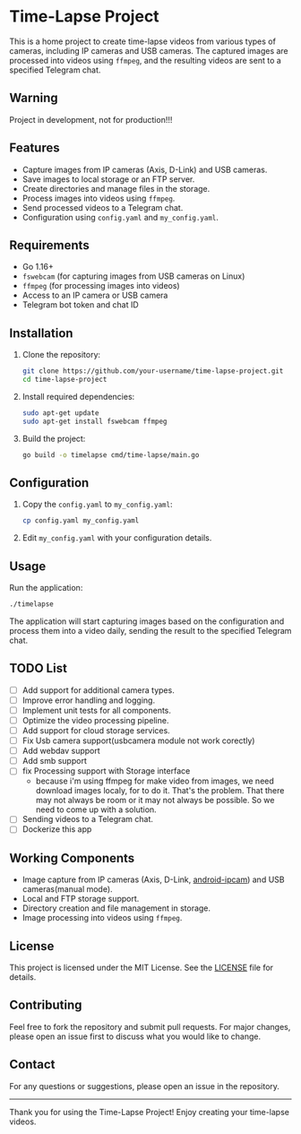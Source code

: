 # Time-Lapse Project

This is a home project to create time-lapse videos from various types of cameras, including IP cameras and USB cameras. The captured images are processed into videos using `ffmpeg`, and the resulting videos are sent to a specified Telegram chat.

## Warning

Project in development, not for production!!!

## Features

- Capture images from IP cameras (Axis, D-Link) and USB cameras.
- Save images to local storage or an FTP server.
- Create directories and manage files in the storage.
- Process images into videos using `ffmpeg`.
- Send processed videos to a Telegram chat.
- Configuration using `config.yaml` and `my_config.yaml`.

## Requirements

- Go 1.16+
- `fswebcam` (for capturing images from USB cameras on Linux)
- `ffmpeg` (for processing images into videos)
- Access to an IP camera or USB camera
- Telegram bot token and chat ID

## Installation

1. Clone the repository:

    ```sh
    git clone https://github.com/your-username/time-lapse-project.git
    cd time-lapse-project
    ```

2. Install required dependencies:

    ```sh
    sudo apt-get update
    sudo apt-get install fswebcam ffmpeg
    ```

3. Build the project:

    ```sh
    go build -o timelapse cmd/time-lapse/main.go
    ```

## Configuration

1. Copy the `config.yaml` to `my_config.yaml`:

    ```sh
    cp config.yaml my_config.yaml
    ```

2. Edit `my_config.yaml` with your configuration details.

## Usage

Run the application:

```sh
./timelapse
```

The application will start capturing images based on the configuration and process them into a video daily, sending the result to the specified Telegram chat.

## TODO List

- [ ] Add support for additional camera types.
- [ ] Improve error handling and logging.
- [ ] Implement unit tests for all components.
- [ ] Optimize the video processing pipeline.
- [ ] Add support for cloud storage services.
- [ ] Fix Usb camera support(usbcamera module not work corectly)
- [ ] Add webdav support
- [ ] Add smb support
- [ ] fix Processing support with Storage interface
  - because i'm using ffmpeg for make video from images, we need download images localy, for to do it. That's the problem. That there may not always be room or it may not always be possible. So we need to come up with a solution.
- [ ] Sending videos to a Telegram chat.
- [ ] Dockerize this app

## Working Components

- Image capture from IP cameras (Axis, D-Link, [android-ipcam](https://play.google.com/store/apps/details?id=com.pas.webcam)) and USB cameras(manual mode).
- Local and FTP storage support.
- Directory creation and file management in storage.
- Image processing into videos using `ffmpeg`.

## License

This project is licensed under the MIT License. See the [LICENSE](LICENSE) file for details.

## Contributing

Feel free to fork the repository and submit pull requests. For major changes, please open an issue first to discuss what you would like to change.

## Contact

For any questions or suggestions, please open an issue in the repository.

---

Thank you for using the Time-Lapse Project! Enjoy creating your time-lapse videos.
